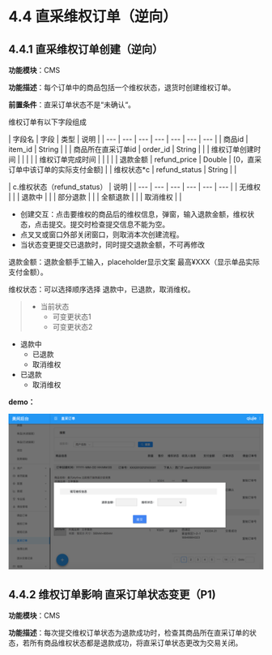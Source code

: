 # 4.4 直采维权订单（逆向）

## 4.4.1 直采维权订单创建（逆向）

**功能模块**：CMS

**功能描述**：每个订单中的商品包括一个维权状态，退货时创建维权订单。

**前置条件**：直采订单状态不是“未确认“。

维权订单有以下字段组成

| 字段名 | 字段 | 类型 | 说明 |
| --- | --- | --- | --- | --- | --- | --- |
| 商品id | item\_id | String |  |
| 商品所在直采订单id | order\_id | String |  |
| 维权订单创建时间 |  |  |  |
| 维权订单完成时间 |  |  |  |
| 退款金额 | refund\_price | Double | \[0，直采订单中该订单的实际支付金额\] |
| 维权状态\*c | refund\_status | String |  |

| c.维权状态（refund\_status） | 说明 |
| --- | --- | --- | --- | --- | --- |
| 无维权 |  |
| 退款中 |  |
| 部分退款 |  |
| 全额退款 |  |
| 取消维权 |  |

* 创建交互：点击要维权的商品后的维权信息，弹窗，输入退款金额，维权状态，点击提交。提交时检查提交信息不能为空。
* 点叉叉或窗口外部关闭窗口，则取消本次创建流程。
* 当状态变更提交已退款时，同时提交退款金额，不可再修改

 

退款金额：退款金额手工输入，placeholder显示文案 最高¥XXX（显示单品实际支付金额）。 

维权状态：可以选择顺序选择 退款中，已退款，取消维权。

> * 当前状态
>   * 可变更状态1
>   * 可变更状态2

* 退款中
  * 已退款
  * 取消维权
* 已退款
  * 取消维权



**demo：** 

![](../.gitbook/assets/zhi-cai-ding-dan-6.png)



## 4.4.2 维权订单影响 直采订单状态变更（P1\)

**功能模块**：CMS

**功能描述**：每次提交维权订单状态为退款成功时，检查其商品所在直采订单的状态，若所有商品维权状态都是退款成功，将直采订单状态更改为交易关闭。





